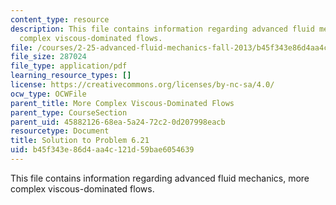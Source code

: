 ```yaml
---
content_type: resource
description: This file contains information regarding advanced fluid mechanics, more
  complex viscous-dominated flows.
file: /courses/2-25-advanced-fluid-mechanics-fall-2013/b45f343e86d4aa4c121d59bae6054639_MIT2_25F13_Solution6.21.pdf
file_size: 287024
file_type: application/pdf
learning_resource_types: []
license: https://creativecommons.org/licenses/by-nc-sa/4.0/
ocw_type: OCWFile
parent_title: More Complex Viscous-Dominated Flows
parent_type: CourseSection
parent_uid: 45882126-68ea-5a24-72c2-0d207998eacb
resourcetype: Document
title: Solution to Problem 6.21
uid: b45f343e-86d4-aa4c-121d-59bae6054639
---
```

This file contains information regarding advanced fluid mechanics, more complex viscous-dominated flows.